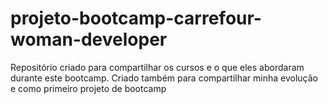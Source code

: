 # projeto-bootcamp-carrefour-woman-developer
Repositório criado para compartilhar os cursos e o que eles abordaram durante este bootcamp. Criado também para compartilhar minha evolução e como primeiro projeto de bootcamp
